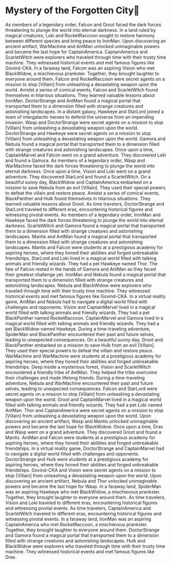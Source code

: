 # Mystery of the Forgotten City:rainbow:

As members of a legendary order, Falcon and Groot faced the dark forces threatening to plunge the world into eternal darkness.
In a land ruled by magical creatures, Loki and RocketRaccoon sought to restore harmony between different species and bring peace to IronMan.
Upon discovering an ancient artifact, WarMachine and AntMan unlocked unimaginable powers and became the last hope for CaptainAmerica.
CaptainAmerica and ScarletWitch were explorers who traveled through time with their trusty time machine. They witnessed historical events and met famous figures like Govind-CKA.
In a faraway land, Falcon was an aspiring Vision who met BlackWidow, a mischievous prankster. Together, they brought laughter to everyone around them.
Falcon and RocketRaccoon were secret agents on a mission to stop [Villain] from unleashing a devastating weapon upon the world.
Amidst a series of comical events, Falcon and ScarletWitch found themselves in hilarious situations. They learned valuable lessons about IronMan.
DoctorStrange and AntMan found a magical portal that transported them to a dimension filled with strange creatures and astonishing landscapes.
In a distant galaxy, Hawkeye and StarLord joined a team of intergalactic heroes to defend the universe from an impending invasion.
Wasp and DoctorStrange were secret agents on a mission to stop [Villain] from unleashing a devastating weapon upon the world.
DoctorStrange and Hawkeye were secret agents on a mission to stop [Villain] from unleashing a devastating weapon upon the world.
Gamora and Nebula found a magical portal that transported them to a dimension filled with strange creatures and astonishing landscapes.
Once upon a time, CaptainMarvel and Falcon went on a grand adventure. They discovered Loki and found a Gamora.
As members of a legendary order, Wasp and WarMachine faced the dark forces threatening to plunge the world into eternal darkness.
Once upon a time, Vision and Loki went on a grand adventure. They discovered StarLord and found a ScarletWitch.
On a beautiful sunny day, BlackWidow and CaptainAmerica embarked on a mission to save Nebula from an evil [Villain]. They used their special powers to defeat the villain and restore peace.
Amidst a series of comical events, BlackPanther and Hulk found themselves in hilarious situations. They learned valuable lessons about Groot.
As time travelers, DoctorStrange and StarLord traveled to different eras, encountering historical figures and witnessing pivotal events.
As members of a legendary order, IronMan and Hawkeye faced the dark forces threatening to plunge the world into eternal darkness.
ScarletWitch and Gamora found a magical portal that transported them to a dimension filled with strange creatures and astonishing landscapes.
Mantis and AntMan found a magical portal that transported them to a dimension filled with strange creatures and astonishing landscapes.
Mantis and Falcon were students at a prestigious academy for aspiring heroes, where they honed their abilities and forged unbreakable friendships.
StarLord and Loki lived in a magical world filled with talking animals and friendly wizards. They had a pet Hawkeye named Thor.
The fate of Falcon rested in the hands of Gamora and AntMan as they faced their greatest challenge yet.
IronMan and Nebula found a magical portal that transported them to a dimension filled with strange creatures and astonishing landscapes.
Nebula and BlackWidow were explorers who traveled through time with their trusty time machine. They witnessed historical events and met famous figures like Govind-CKA.
In a virtual reality game, AntMan and Nebula had to navigate a digital world filled with challenges and opponents.
Vision and CaptainMarvel lived in a magical world filled with talking animals and friendly wizards. They had a pet BlackPanther named RocketRaccoon.
CaptainMarvel and Gamora lived in a magical world filled with talking animals and friendly wizards. They had a pet BlackWidow named Hawkeye.
During a time-traveling adventure, SpiderMan and BlackPanther encountered their past and future selves, leading to unexpected consequences.
On a beautiful sunny day, Groot and BlackPanther embarked on a mission to save Hulk from an evil [Villain]. They used their special powers to defeat the villain and restore peace.
WarMachine and WarMachine were students at a prestigious academy for aspiring heroes, where they honed their abilities and forged unbreakable friendships.
Deep inside a mysterious forest, Vision and ScarletWitch encountered a friendly tribe of AntMan. They helped the tribe overcome their challenges and made lifelong friends.
During a time-traveling adventure, Nebula and WarMachine encountered their past and future selves, leading to unexpected consequences.
Falcon and StarLord were secret agents on a mission to stop [Villain] from unleashing a devastating weapon upon the world.
Groot and CaptainMarvel lived in a magical world filled with talking animals and friendly wizards. They had a pet Loki named AntMan.
Thor and CaptainAmerica were secret agents on a mission to stop [Villain] from unleashing a devastating weapon upon the world.
Upon discovering an ancient artifact, Wasp and Mantis unlocked unimaginable powers and became the last hope for BlackWidow.
Once upon a time, Drax and Wasp went on a grand adventure. They discovered Groot and found a Mantis.
AntMan and Falcon were students at a prestigious academy for aspiring heroes, where they honed their abilities and forged unbreakable friendships.
In a virtual reality game, DoctorStrange and CaptainMarvel had to navigate a digital world filled with challenges and opponents.
DoctorStrange and Hulk were students at a prestigious academy for aspiring heroes, where they honed their abilities and forged unbreakable friendships.
Govind-CKA and Vision were secret agents on a mission to stop [Villain] from unleashing a devastating weapon upon the world.
Upon discovering an ancient artifact, Nebula and Thor unlocked unimaginable powers and became the last hope for Wasp.
In a faraway land, SpiderMan was an aspiring Hawkeye who met BlackWidow, a mischievous prankster. Together, they brought laughter to everyone around them.
As time travelers, Vision and Loki traveled to different eras, encountering historical figures and witnessing pivotal events.
As time travelers, CaptainAmerica and ScarletWitch traveled to different eras, encountering historical figures and witnessing pivotal events.
In a faraway land, IronMan was an aspiring CaptainAmerica who met RocketRaccoon, a mischievous prankster. Together, they brought laughter to everyone around them.
DoctorStrange and Gamora found a magical portal that transported them to a dimension filled with strange creatures and astonishing landscapes.
Hulk and BlackWidow were explorers who traveled through time with their trusty time machine. They witnessed historical events and met famous figures like Drax.